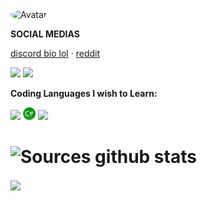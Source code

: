 <img src="https://media.discordapp.net/attachments/729479996707438602/768822935737073664/image0.gif" alt="Avatar" style="border-radius: 75%;">

**SOCIAL MEDIAS**

<a href="https://discord.bio/p/bodydifferent">discord bio lol</a> 
·
<a href=https://www.reddit.com/user/glockout->reddit</a> 

<code><img height="20" src="https://user-images.githubusercontent.com/71470681/96876612-aac16780-1446-11eb-89c5-07799ed85ccd.png"></code>
<code><img height="20" src="https://user-images.githubusercontent.com/71470681/96876605-a85f0d80-1446-11eb-8e43-3f27a85c9856.png"></code>

**Coding Languages I wish to Learn:**

<code><img height="20" src="https://user-images.githubusercontent.com/71470681/96875269-0854b480-1445-11eb-90d2-5d53f201bc5c.jpg"></code>
<code><img height="20" src="https://raw.githubusercontent.com/github/explore/80688e429a7d4ef2fca1e82350fe8e3517d3494d/topics/csharp/csharp.png"></code>
<code><img height="20" src="https://user-images.githubusercontent.com/71470681/96875385-27ebdd00-1445-11eb-884c-472ce5f82732.png"></code>


# ![Sources github stats](https://github-readme-stats.vercel.app/api?username=luvhr&show_icons=true&theme=tokyonight)
<a href="https://github.com/source1337?tab=repositories">
  <img align="center" src="https://github-readme-stats.vercel.app/api/top-langs/?username=luvhr&layout=compact&show_icons=true&&theme=tokyonight" />
